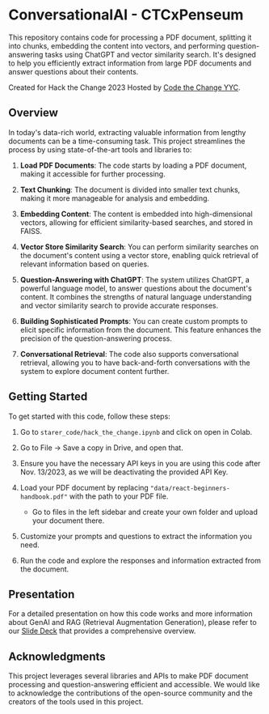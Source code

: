 # ConversationalAI - CTCxPenseum

This repository contains code for processing a PDF document, splitting it into chunks, embedding the content into vectors, and performing question-answering tasks using ChatGPT and vector similarity search. It's designed to help you efficiently extract information from large PDF documents and answer questions about their contents.

Created for Hack the Change 2023 Hosted by [Code the Change YYC](https://www.codethechangeyyc.ca/).
## Overview

In today's data-rich world, extracting valuable information from lengthy documents can be a time-consuming task. This project streamlines the process by using state-of-the-art tools and libraries to:

1. **Load PDF Documents**: The code starts by loading a PDF document, making it accessible for further processing.

2. **Text Chunking**: The document is divided into smaller text chunks, making it more manageable for analysis and embedding.

3. **Embedding Content**: The content is embedded into high-dimensional vectors, allowing for efficient similarity-based searches, and stored in FAISS.

4. **Vector Store Similarity Search**: You can perform similarity searches on the document's content using a vector store, enabling quick retrieval of relevant information based on queries.

5. **Question-Answering with ChatGPT**: The system utilizes ChatGPT, a powerful language model, to answer questions about the document's content. It combines the strengths of natural language understanding and vector similarity search to provide accurate responses.

6. **Building Sophisticated Prompts**: You can create custom prompts to elicit specific information from the document. This feature enhances the precision of the question-answering process.

7. **Conversational Retrieval**: The code also supports conversational retrieval, allowing you to have back-and-forth conversations with the system to explore document content further.

## Getting Started

To get started with this code, follow these steps:

1. Go to `starer_code/hack_the_change.ipynb` and click on open in Colab.

2. Go to File -> Save a copy in Drive, and open that.

3. Ensure you have the necessary API keys in you are using this code after Nov. 13/2023, as we will be deactivating the provided API Key.

4. Load your PDF document by replacing `"data/react-beginners-handbook.pdf"` with the path to your PDF file.
   - Go to files in the left sidebar and create your own folder and upload your document there.

6. Customize your prompts and questions to extract the information you need.

7. Run the code and explore the responses and information extracted from the document.

## Presentation

For a detailed presentation on how this code works and more information about GenAI and RAG (Retrieval Augmentation Generation), please refer to our [Slide Deck](link-to-slide-deck) that provides a comprehensive overview.

## Acknowledgments

This project leverages several libraries and APIs to make PDF document processing and question-answering efficient and accessible. We would like to acknowledge the contributions of the open-source community and the creators of the tools used in this project.
